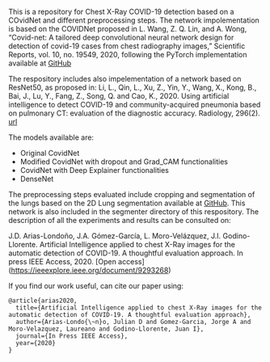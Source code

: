 This is a repository for Chest X-Ray COVID-19 detection based on a COvidNet and different preprocessing steps. The network impolementation is based on the COVIDNet proposed in L. Wang, Z. Q. Lin, and A. Wong, “Covid-net: A tailored deep convolutional neural network design for detection of covid-19 cases from chest radiography images,” Scientific Reports, vol. 10, no. 19549, 2020, following the PyTorch implementation available at [GitHub](https://github.com/IliasPap/COVIDNet}.)

The respository includes also impelementation of a network based on ResNet50, as proposed in: Li, L., Qin, L., Xu, Z., Yin, Y., Wang, X., Kong, B., Bai, J., Lu, Y., Fang, Z., Song, Q. and Cao, K., 2020. Using artificial intelligence to detect COVID-19 and community-acquired pneumonia based on pulmonary CT: evaluation of the diagnostic accuracy. Radiology, 296(2). [url](https://pubs.rsna.org/doi/10.1148/radiol.2020200905?url_ver=Z39.88-2003&rfr_id=ori:rid:crossref.org&rfr_dat=cr_pub%20%200pubmed)

The models available are:

- Original CovidNet
- Modified CovidNet with dropout and Grad_CAM functionalities
- CovidNet with Deep Explainer functionalities
- DenseNet

The preprocessing steps evaluated include cropping and segmentation of the lungs based on the 2D Lung segmentation available at [GitHub](https://github.com/imlab-uiip/lung-segmentation-2d). This network is also included in the segmenter directory of this respository. The description of all the experiments and results can be consulted on:

J.D. Arias-Londoño, J.A. Gómez-García, L. Moro-Velázquez, J.I. Godino-Llorente. Artificial Intelligence applied to chest X-Ray images for the automatic detection of COVID-19. A thoughtful evaluation approach. In press IEEE Access, 2020. [Open access] (https://ieeexplore.ieee.org/document/9293268)

If you find our work useful, can cite our paper using:

```
@article{arias2020,
  title={Artificial Intelligence applied to chest X-Ray images for the automatic detection of COVID-19. A thoughtful evaluation approach},
  author={Arias-Londo{\~n}o, Julian D and Gomez-Garcia, Jorge A and Moro-Velazquez, Laureano and Godino-Llorente, Juan I},
  journal={In Press IEEE Access},
  year={2020}
}
```

